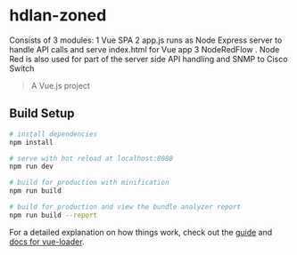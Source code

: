 # hdlan-zoned
Consists of 3 modules:
1 Vue SPA
2 app.js runs as Node Express server to handle API calls and serve index.html for Vue app
3 NodeRedFlow . Node Red is also used for part of the server side API handling and SNMP to Cisco Switch


> A Vue.js project

## Build Setup

``` bash
# install dependencies
npm install

# serve with hot reload at localhost:8080
npm run dev

# build for production with minification
npm run build

# build for production and view the bundle analyzer report
npm run build --report
```

For a detailed explanation on how things work, check out the [guide](http://vuejs-templates.github.io/webpack/) and [docs for vue-loader](http://vuejs.github.io/vue-loader).
